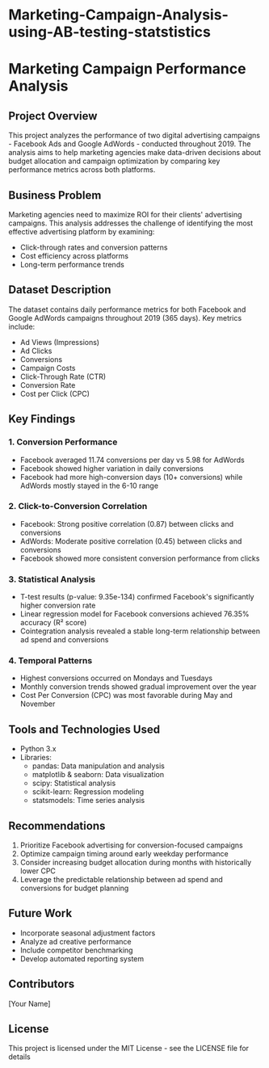 # Marketing-Campaign-Analysis-using-AB-testing-statstistics

# Marketing Campaign Performance Analysis

## Project Overview
This project analyzes the performance of two digital advertising campaigns - Facebook Ads and Google AdWords - conducted throughout 2019. The analysis aims to help marketing agencies make data-driven decisions about budget allocation and campaign optimization by comparing key performance metrics across both platforms.

## Business Problem
Marketing agencies need to maximize ROI for their clients' advertising campaigns. This analysis addresses the challenge of identifying the most effective advertising platform by examining:
- Click-through rates and conversion patterns
- Cost efficiency across platforms
- Long-term performance trends

## Dataset Description
The dataset contains daily performance metrics for both Facebook and Google AdWords campaigns throughout 2019 (365 days). Key metrics include:
- Ad Views (Impressions)
- Ad Clicks
- Conversions
- Campaign Costs
- Click-Through Rate (CTR)
- Conversion Rate
- Cost per Click (CPC)

## Key Findings

### 1. Conversion Performance
- Facebook averaged 11.74 conversions per day vs 5.98 for AdWords
- Facebook showed higher variation in daily conversions
- Facebook had more high-conversion days (10+ conversions) while AdWords mostly stayed in the 6-10 range

### 2. Click-to-Conversion Correlation
- Facebook: Strong positive correlation (0.87) between clicks and conversions
- AdWords: Moderate positive correlation (0.45) between clicks and conversions
- Facebook showed more consistent conversion performance from clicks

### 3. Statistical Analysis
- T-test results (p-value: 9.35e-134) confirmed Facebook's significantly higher conversion rate
- Linear regression model for Facebook conversions achieved 76.35% accuracy (R² score)
- Cointegration analysis revealed a stable long-term relationship between ad spend and conversions

### 4. Temporal Patterns
- Highest conversions occurred on Mondays and Tuesdays
- Monthly conversion trends showed gradual improvement over the year
- Cost Per Conversion (CPC) was most favorable during May and November

## Tools and Technologies Used
- Python 3.x
- Libraries:
  - pandas: Data manipulation and analysis
  - matplotlib & seaborn: Data visualization
  - scipy: Statistical analysis
  - scikit-learn: Regression modeling
  - statsmodels: Time series analysis

## Recommendations
1. Prioritize Facebook advertising for conversion-focused campaigns
2. Optimize campaign timing around early weekday performance
3. Consider increasing budget allocation during months with historically lower CPC
4. Leverage the predictable relationship between ad spend and conversions for budget planning

## Future Work
- Incorporate seasonal adjustment factors
- Analyze ad creative performance
- Include competitor benchmarking
- Develop automated reporting system

## Contributors
[Your Name]

## License
This project is licensed under the MIT License - see the LICENSE file for details
